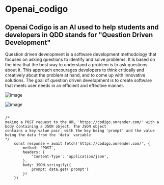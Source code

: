 # Openai_codigo

## Openai Codigo is an AI used to help students and developers in QDD stands for "Question Driven Development" 
Question driven development is a software development methodology that focuses on asking questions to identify and solve problems. It is based on the idea that the best way to understand a problem is to ask questions about it. This approach encourages developers to think critically and creatively about the problem at hand, and to come up with innovative solutions. The goal of question driven development is to create software that meets user needs in an efficient and effective manner.

 
![image](https://user-images.githubusercontent.com/53965169/229686566-66f5ff1b-35fb-45eb-aa55-e9eaee7f8675.png)


![image](https://user-images.githubusercontent.com/53965169/229687359-50afc707-a7e3-4ff6-8963-801a7f78616e.png)
``` javasript 

/*
making a POST request to the URL 'https://codigo.onrender.com/' with a body containing a JSON object. The JSON object
contains a key-value pair, with the key being 'prompt' and the value being the data from the 'data' variable
*/
    const response = await fetch('https://codigo.onrender.com/', {
        method: 'POST',
        headers: {
            'Content-Type': 'application/json',
        },
        body: JSON.stringify({
            prompt: data.get('prompt')
        })
    })
```
